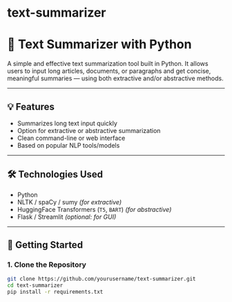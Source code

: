 # text-summarizer
# 📝 Text Summarizer with Python

A simple and effective text summarization tool built in Python. It allows users to input long articles, documents, or paragraphs and get concise, meaningful summaries — using both extractive and/or abstractive methods.

---

## 💡 Features

- Summarizes long text input quickly
- Option for extractive or abstractive summarization
- Clean command-line or web interface
- Based on popular NLP tools/models

---

## 🛠️ Technologies Used

- Python
- NLTK / spaCy / sumy *(for extractive)*
- HuggingFace Transformers (`T5`, `BART`) *(for abstractive)*
- Flask / Streamlit *(optional: for GUI)*

---

## 🚀 Getting Started

### 1. Clone the Repository

```bash
git clone https://github.com/yourusername/text-summarizer.git
cd text-summarizer
pip install -r requirements.txt
